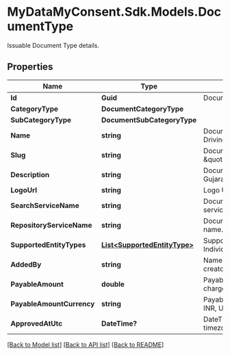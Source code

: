 # MyDataMyConsent.Sdk.Models.DocumentType
Issuable Document Type details.

## Properties

Name | Type | Description | Notes
------------ | ------------- | ------------- | -------------
**Id** | **Guid** | Document Type Identifier. | 
**CategoryType** | **DocumentCategoryType** |  | 
**SubCategoryType** | **DocumentSubCategoryType** |  | 
**Name** | **string** | Document Type Name. eg: Driving License. | 
**Slug** | **string** | Document Type Unique Slug. eg: \&quot;in.gov.gj.transport.dl\&quot;. | 
**Description** | **string** | Document Type description. eg: Gujarat State Driving License. | [optional] 
**LogoUrl** | **string** | Logo URL of document type. | 
**SearchServiceName** | **string** | Document search repository service name. | [optional] 
**RepositoryServiceName** | **string** | Document repository service name. | [optional] 
**SupportedEntityTypes** | [**List&lt;SupportedEntityType&gt;**](SupportedEntityType.md) | Supported entity types. eg: Individual, Organization. | 
**AddedBy** | **string** | Name of the document type creator. | 
**PayableAmount** | **double** | Payable amount if document is chargeable. eg: 10.25. | 
**PayableAmountCurrency** | **string** | Payable amount currency. eg: INR, USD etc.,. | [optional] 
**ApprovedAtUtc** | **DateTime?** | DateTime of approval in UTC timezone. | [optional] 

[[Back to Model list]](../README.md#documentation-for-models) [[Back to API list]](../README.md#documentation-for-api-endpoints) [[Back to README]](../README.md)

